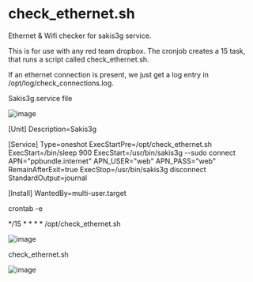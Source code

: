 # check_ethernet.sh
Ethernet &amp; Wifi checker for sakis3g service. 

This is for use with any red team dropbox. The cronjob creates a 15 task, that runs a script called check_ethernet.sh. 

If an ethernet connection is present, we just get a log entry in /opt/log/check_connections.log.


Sakis3g.service file

![image](https://github.com/brainspill3r/check_ethernet.sh/assets/68113403/ac6712da-d6d6-4289-8ef6-3f0be051f026)

[Unit]
Description=Sakis3g

[Service]
Type=oneshot
ExecStartPre=/opt/check_ethernet.sh
ExecStart=/bin/sleep 900
ExecStart=/usr/bin/sakis3g --sudo connect APN="ppbundle.internet" APN_USER="web" APN_PASS="web"
RemainAfterExit=true
ExecStop=/usr/bin/sakis3g disconnect
StandardOutput=journal

[Install]
WantedBy=multi-user.target



crontab -e 

*/15 * * * * /opt/check_ethernet.sh

![image](https://github.com/brainspill3r/check_ethernet.sh/assets/68113403/f3efaf19-de6a-4bd6-bf25-feaeadac6203)


check_ethernet.sh 

![image](https://github.com/brainspill3r/check_ethernet.sh/assets/68113403/951ae0b2-4b2f-4cc7-a418-05a9e19b2e3d)


